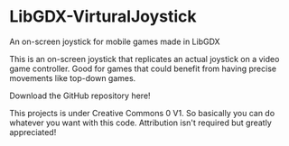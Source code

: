 # LibGDX-VirturalJoystick
An on-screen joystick for mobile games made in LibGDX​

This is an on-screen joystick that replicates an actual joystick on a video game controller. Good for games that could benefit from having precise movements like top-down games.

Download the GitHub repository here!

This projects is under Creative Commons 0 V1. So basically you can do whatever you want with this code. Attribution isn't required but greatly appreciated!
